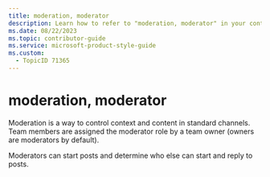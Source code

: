 ```yaml
---
title: moderation, moderator
description: Learn how to refer to "moderation, moderator" in your content.
ms.date: 08/22/2023
ms.topic: contributor-guide
ms.service: microsoft-product-style-guide
ms.custom:
  - TopicID 71365
---
```



# moderation, moderator

Moderation is a way to control context and content in standard channels. Team members are assigned the moderator role by a team owner (owners are moderators by default).

Moderators can start posts and determine who else can start and reply to posts.

